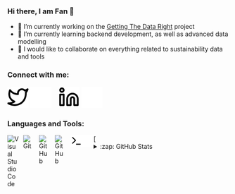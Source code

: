 ### Hi there, I am Fan 👋



- 🔭 I’m currently working on the [Getting The Data Right](https://www.en.plan.aau.dk/getting-the-data-right/) project
- 🌱 I’m currently learning backend development, as well as advanced data modelling
- 👯 I would like to collaborate on everything related to sustainability data and tools

### Connect with me:

[![website](./img/twitter-light.svg)](https://twitter.com/Yangf1995#gh-light-mode-only)
[![website](./img/twitter-dark.svg)](https://twitter.com/Yangf1995#gh-dark-mode-only)
&nbsp;&nbsp;
[![website](./img/linkedin-light.svg)](https://www.linkedin.com/in/fan-yang-b3b3a3145#gh-light-mode-only)
[![website](./img/linkedin-dark.svg)](https://www.linkedin.com/in/fan-yang-b3b3a3145#gh-dark-mode-only)
&nbsp;&nbsp;

### Languages and Tools:

<img align="left" alt="Visual Studio Code" width="26px" src="https://cdn.jsdelivr.net/gh/devicons/devicon/icons/vscode/vscode-original.svg" style="padding-right:10px;" />
<img align="left" alt="Git" width="26px" src="https://cdn.jsdelivr.net/gh/devicons/devicon/icons/git/git-original.svg" style="padding-right:10px;" />
<img align="left" alt="GitHub" width="26px" src="https://user-images.githubusercontent.com/3369400/139447912-e0f43f33-6d9f-45f8-be46-2df5bbc91289.png" style="padding-right:10px;" />[<img align="left" alt="GitHub" width="26px" src="https://user-images.githubusercontent.com/3369400/139448065-39a229ba-4b06-434b-bc67-616e2ed80c8f.png" style="padding-right:10px;" />
<img align="left" alt="Terminal" width="26px" src="./img/terminal-light.svg" />
<img align="left" alt="Terminal" width="26px" src="./img/terminal-dark.svg" />

<details>
  <summary>:zap: GitHub Stats</summary>

  <img align="left" alt="Fan's GitHub Stats" src="https://github-readme-stats.vercel.app/api?username=panday1995&show_icons=true&hide_border=false&title_color=ff652f&icon_color=FFE400&bg_color=09131B&text_color=ffffff&border_color=0c1a25" />

</details>
